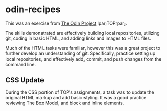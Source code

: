 # odin-recipes

This was an exercise from [The Odin Project](https://www.theodinproject.com/lessons/foundations-recipes) lpar;TOPrpar;.

The skills demonstrated are effectively building local repositories, utilizing git, coding in basic HTML, and adding links and images to HTML files.

Much of the HTML tasks were familiar, however this was a great project to further develop an understanding of git. Specifically, practice setting up local repositories, and effectively add, commit, and push changes from the command line.

## CSS Update

During the CSS portion of TOP's assignments, a task was to update the original HTML markup and add basic styling. It was a good practice reviewing The Box Model, and block and inline elements. 